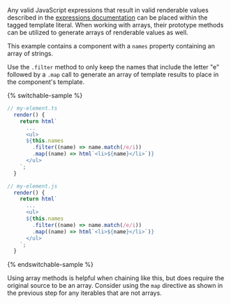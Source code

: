 Any valid JavaScript expressions that result in valid renderable values
described in the [expressions documentation](/docs/templates/expressions/) can
be placed within the tagged template literal. When working with arrays, their
prototype methods can be utilized to generate arrays of renderable values as
well.

This example contains a component with a `names` property containing an array of
strings.

Use the `.filter` method to only keep the names that include the letter "e"
followed by a `.map` call to generate an array of template results to place in
the component's template.

{% switchable-sample %}

```ts
// my-element.ts
  render() {
    return html`
      ...
      <ul>
      ${this.names
        .filter((name) => name.match(/e/i))
        .map((name) => html`<li>${name}</li>`)}
      </ul>
    `;
  }
```

```js
// my-element.js
  render() {
    return html`
      ...
      <ul>
      ${this.names
        .filter((name) => name.match(/e/i))
        .map((name) => html`<li>${name}</li>`)}
      </ul>
    `;
  }
```

{% endswitchable-sample %}

Using array methods is helpful when chaining like this, but does require the
original source to be an array. Consider using the `map` directive as shown in
the previous step for any iterables that are not arrays.
